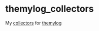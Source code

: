 themylog_collectors
===================

My [collectors](https://github.com/themylogin/themylog#collector) for [themylog](https://github.com/themylogin/themylog)
